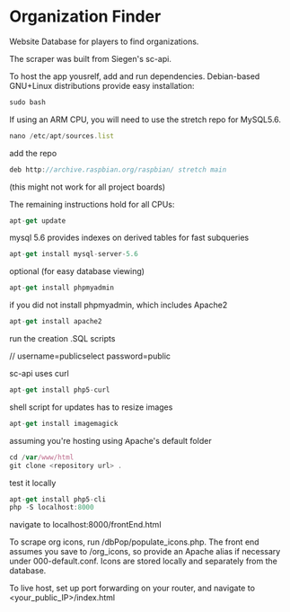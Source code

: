 # Organization Finder

Website Database for players to find organizations.

The scraper was built from Siegen's sc-api.

To host the app yousrelf, add and run dependencies. Debian-based GNU+Linux distributions provide easy installation:

``` javascript
sudo bash
```
If using an ARM CPU, you will need to use the stretch repo for MySQL5.6.
```javascript
nano /etc/apt/sources.list
```
add the repo
``` javascript
deb http://archive.raspbian.org/raspbian/ stretch main
```
(this might not work for all project boards)

The remaining instructions hold for all CPUs:
```javascript
apt-get update
```

mysql 5.6 provides indexes on derived tables for fast subqueries
```javascript
apt-get install mysql-server-5.6
```

optional (for easy database viewing)
```javascript
apt-get install phpmyadmin
```

if you did not install phpmyadmin, which includes Apache2
```javascript
apt-get install apache2
```

run the creation .SQL scripts

// username=publicselect password=public

sc-api uses curl
```javascript
apt-get install php5-curl
```

shell script for updates has to resize images
```javascript
apt-get install imagemagick
```

assuming you're hosting using Apache's default folder
```javascript
cd /var/www/html
git clone <repository url> .
```

test it locally
```javascript
apt-get install php5-cli
php -S localhost:8000
```

navigate to localhost:8000/frontEnd.html

To scrape org icons, run /dbPop/populate_icons.php. The front end assumes you save to /org_icons, so provide an Apache alias if necessary under 000-default.conf. Icons are stored locally and separately from the database.

To live host, set up port forwarding on your router, and navigate to <your_public_IP>/index.html

